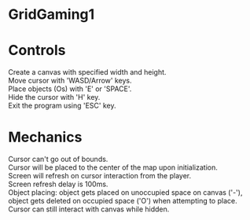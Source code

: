 # GridGaming1


# Controls
Create a canvas with specified width and height.<br>
Move cursor with 'WASD/Arrow' keys.<br>
Place objects (Os) with 'E' or 'SPACE'.<br>
Hide the cursor with 'H' key.<br>
Exit the program using 'ESC' key.<br>


# Mechanics
Cursor can't go out of bounds.<br>
Cursor will be placed to the center of the map upon initialization.<br>
Screen will refresh on cursor interaction from the player.<br>
Screen refresh delay is 100ms.<br>
Object placing: object gets placed on unoccupied space on canvas ('-'), object gets deleted on occupied space ('O') when attempting to place.<br>
Cursor can still interact with canvas while hidden.<br>

